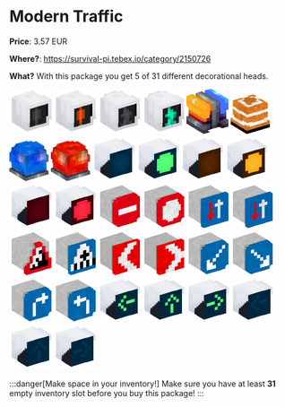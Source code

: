 # Modern Traffic

**Price**: 3.57 EUR

**Where?**: https://survival-pi.tebex.io/category/2150726

**What?** With this package you get 5 of 31 different decorational heads.

![51379 ](6f532a7cd24ef754489e08dca70c4368f1c18f5c.png)
![51378 ](2de2ef996483a50734ffed185ea20f93a5770103.png)
![51381 ](a539254bdeac3aba8e873a073415793e15ea7ea6.png)
![51380 ](e7b95d0b602bbf0af61c27e364bd4772c28c3167.png)
![22257 ](672192e3414e0d4a6e99cda67710fe883e6abbbf.png)
![4029 ](2e5365fdfce3790893783a5c547091ffacf4461a.png)
![49635 ](772174cfda194d1ea6fd1d9a57e56d466b29a845.png)
![1915 ](e33feb2b703aeefed96cfc0bb8d1adc0ba7b6989.png)
![1914 ](29bf809dd7bf66916517f7a061d4c80a6a03e168.png)
![49641 ](65bcde05c328c020288b8b107b0af9054cadba6d.png)
![49634 ](3b4797b600fc1cd86f381e43cb8389726c2058ac.png)
![49640 ](a9a7eb6f0c2acc0234e7355653b1b0483f085976.png)
![49633 ](c67ae138352af5444242df87a48016e3a8763751.png)
![49639 ](a3226ea06b9a1a8676f7bc03b42effe74e98f277.png)
![54633 ](cf69a96bc9985be48e89987c8721e48db0e7c399.png)
![54632 ](9f176f8da305e3dab77d07b9087ee6847388ac78.png)
![54634 ](100d8107d0c9d801796e2501e8405570d8d5d595.png)
![54595 ](100d8107d0c9d801796e2501e8405570d8d5d595-1.png)
![53302 ](84da0c490163b629216e4e07603f22db29873e5b.png)
![49598 ](b5b9a9f7ab01d6b07f2cb3e252b98bd2bd32fc5f.png)
![49597 ](a54e54e44e0ca0cb5b1110910785f646a6926266.png)
![49552 ](642cd2f38935ed3da75c5451a697f826f65a9c6b.png)
![49551 ](3b1dea6d1ec16a194d1345c925ec83aa8e7ea8ac.png)
![49548 ](1d162d53fba66459926a8a8c122076b92c8ca483.png)
![49549 ](19d98406b4ed4ddaeff5ccb2035f493f07e6939c.png)
![49638 ](853e41ce1e760f1b3e2086157f829e03f8da1a89.png)
![49637 ](d774bb427ec6bf99c6dd608747820871d9561b01.png)
![49636 ](cca67f7b644183cae8a39f3b9c186b57294389e7.png)
![49632 ](01cbb4eebbea3c67f78eb0406fec65d28e193e69.png)
![49631 ](813191976d3927c9d82eb5f3f67d98ddcea5cd5c.png)
![49630 ](c2dcd7e4c1a7262b9485568f52f56b8ec7d8b46b.png)
![alt text](8bdd151804da3ce80362ef015c9e9387ef24b87a.png)

:::danger[Make space in your inventory!]
Make sure you have at least **31** empty inventory slot before you buy this package!
:::